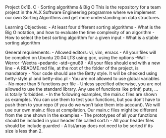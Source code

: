 Project 0x1B. C - Sorting algorithms & Big O
This is the repository for a team project in the ALX Software Engineering programme where we implement our own Sorting Algorithms and get more understanding on data structures.

Learning Objectives:
        - At least four different sorting algorithms
        - What is the Big O notation, and how to evaluate the time complexity of an algorithm
        - How to select the best sorting algorithm for a given input
        - What is a stable sorting algorithm

General requirements:
        - Allowed editors: vi, vim, emacs
        - All your files will be compiled on Ubuntu 20.04 LTS using gcc, using the options -Wall -Werror -Wextra -pedantic -std=gnu89
        - All your files should end with a new line
        - A README.md file, at the root of the folder of the project, is mandatory
        - Your code should use the Betty style. It will be checked using betty-style.pl and betty-doc.pl
        - You are not allowed to use global variables
        - No more than 5 functions per file
        - Unless specified otherwise, you are not allowed to use the standard library. Any use of functions like printf, puts, … is totally forbidden.
        - In the following examples, the main.c files are shown as examples. You can use them to test your functions, but you don’t have to push them to your repo (if you do we won’t take them into account). We will use our own main.c files at compilation. Our main.c files might be different from the one shown in the examples
        - The prototypes of all your functions should be included in your header file called sort.h
        - All your header files should be include guarded
        - A list/array does not need to be sorted if its size is less than 2.
